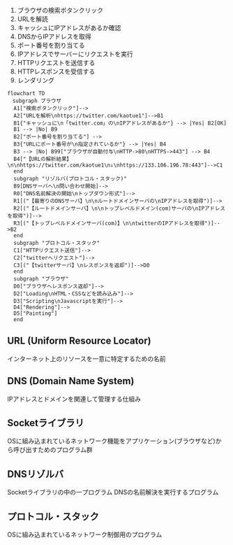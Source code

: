 1. ブラウザの検索ボタンクリック
1. URLを解読
1. キャッシュにIPアドレスがあるか確認
1. DNSからIPアドレスを取得
1. ポート番号を割り当てる
1. IPアドレスでサーバーにリクエストを実行
1. HTTPリクエストを送信する
1. HTTPレスポンスを受信する
1. レンダリング

```mermaid
flowchart TD
　subgraph ブラウザ
  A1["検索ボタンクリック"]-->
  A2["URLを解析\nhttps://twitter.com/kaotue1"]-->B1
  B1{"キャッシュに\n「twitter.com」の\nIPアドレスがあるか"} --> |Yes| B2[OK]
  B1 --> |No| B9
  B2["ポート番号を割り当てる"] -->
  B3{"URLにポート番号が\n指定されているか"} --> |Yes| B4
  B3 --> |No| B99["ブラウザが自動付与\nHTTP->80\nHTTPS->443"] --> B4
  B4["【URLの解析結果】\n\nhttps://twitter.com/kaotue1\n↓\nhttps://133.106.196.78:443"]-->C1
  end
  subgraph "リゾルバ(プロトコル・スタック)"
  B9[DNSサーバへ\n問い合わせ開始]-->
  R0["DNS名前解決の開始\nトップダウン形式"]-->
  R1[("【最寄りのDNSサーバ】\n\nルートドメインサーバの\nIPアドレスを取得")]-->
  R2[("【ルートドメインサーバ】\n\nトップレベルドメイン(com)サーバの\nIPアドレスを取得")]-->
  R3[("【トップレベルドメインサーバ(com)】\n\ntwitterのIPアドレスを取得")]-->B2
  end
  subgraph "プロトコル・スタック"
  C1["HTTPリクエスト送信"]-->
  C2["twitterへリクエスト"]-->
  C3[("【twitterサーバ】\nレスポンスを返却")]-->D0
  end
  subgraph "ブラウザ"
  D0["ブラウザへレスポンス返却"]-->
  D2["Loading\nHTML・CSSなどを読み込み"]-->
  D3["Scripting\nJavascriptを実行"]-->
  D4["Rendering"]-->
  D5["Painting"]
  end
```

## URL (Uniform Resource Locator)
インターネット上のリソースを一意に特定するための名前

## DNS (Domain Name System)
IPアドレスとドメインを関連して管理する仕組み

## Socketライブラリ
OSに組み込まれているネットワーク機能をアプリケーション(ブラウザなど)から呼び出すためのプログラム群

## DNSリゾルバ
Socketライブラリの中の一プログラム
DNSの名前解決を実行するプログラム

## プロトコル・スタック
OSに組み込まれているネットワーク制御用のプログラム
